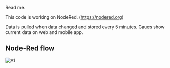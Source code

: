 Read me.

This code is working on NodeRed. (https://nodered.org)

Data is pulled when data changed and stored every 5 minutes.
Gaues show current data on web and mobile app.

## Node-Red flow

![A1](https://github.com/bounIoT/QualityRateReporter/blob/master/Pictures/nodeRed.png)
